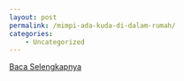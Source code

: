 ```yaml
---
layout: post
permalink: /mimpi-ada-kuda-di-dalam-rumah/
categories:
    - Uncategorized
---
```


[Baca Selengkapnya](/10)